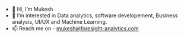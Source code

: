 - 👋 Hi, I’m Mukesh
- 👀 I’m interested in Data analytics, software developement, Business analysis, UI/UX and Machine Learning.
- 📫 Reach me on - mukesh@foresight-analytics.com

<!---
MukeshForesight/MukeshForesight is a ✨ special ✨ repository because its `README.md` (this file) appears on your GitHub profile.
You can click the Preview link to take a look at your changes.
--->
